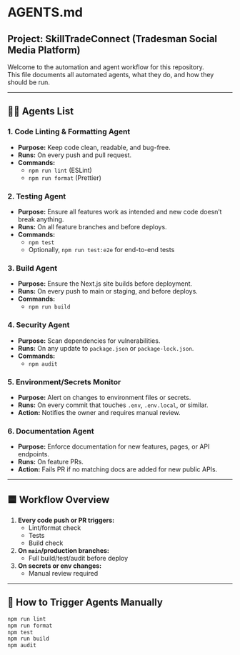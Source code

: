 # AGENTS.md

## Project: SkillTradeConnect (Tradesman Social Media Platform)

Welcome to the automation and agent workflow for this repository.  
This file documents all automated agents, what they do, and how they should be run.

---

## 🧑‍🔧 Agents List

### 1. **Code Linting & Formatting Agent**
- **Purpose:** Keep code clean, readable, and bug-free.
- **Runs:** On every push and pull request.
- **Commands:**
  - `npm run lint` (ESLint)
  - `npm run format` (Prettier)

### 2. **Testing Agent**
- **Purpose:** Ensure all features work as intended and new code doesn’t break anything.
- **Runs:** On all feature branches and before deploys.
- **Commands:**
  - `npm test`
  - Optionally, `npm run test:e2e` for end-to-end tests

### 3. **Build Agent**
- **Purpose:** Ensure the Next.js site builds before deployment.
- **Runs:** On every push to main or staging, and before deploys.
- **Commands:**
  - `npm run build`

### 4. **Security Agent**
- **Purpose:** Scan dependencies for vulnerabilities.
- **Runs:** On any update to `package.json` or `package-lock.json`.
- **Commands:**
  - `npm audit`

### 5. **Environment/Secrets Monitor**
- **Purpose:** Alert on changes to environment files or secrets.
- **Runs:** On every commit that touches `.env`, `.env.local`, or similar.
- **Action:** Notifies the owner and requires manual review.

### 6. **Documentation Agent**
- **Purpose:** Enforce documentation for new features, pages, or API endpoints.
- **Runs:** On feature PRs.
- **Action:** Fails PR if no matching docs are added for new public APIs.

---

## 🟦 Workflow Overview

1. **Every code push or PR triggers:**
    - Lint/format check
    - Tests
    - Build check
2. **On `main`/production branches:**
    - Full build/test/audit before deploy
3. **On secrets or env changes:**
    - Manual review required

---

## 📝 **How to Trigger Agents Manually**

```bash
npm run lint
npm run format
npm test
npm run build
npm audit
